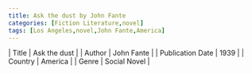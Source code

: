 ```yaml
---
title: Ask the dust by John Fante
categories: [Fiction Literature,novel]
tags: [Los Angeles,novel,John Fante,America]
---
```

        
| Title | Ask the dust  |
| Author |  John Fante  |
| Publication Date | 1939   |
| Country | America |
| Genre | Social Novel  |
        